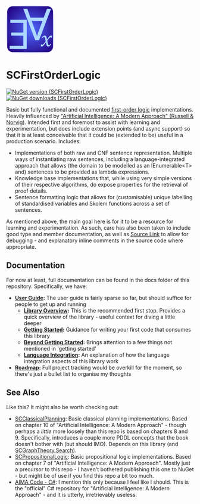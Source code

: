 ﻿![SCFirstOrderLogic Icon](src/SCFirstOrderLogic.png)

# SCFirstOrderLogic

[![NuGet version (SCFirstOrderLogic)](https://img.shields.io/nuget/v/SCFirstOrderLogic.svg?style=flat-square)](https://www.nuget.org/packages/SCFirstOrderLogic/) [![NuGet downloads (SCFirstOrderLogic)](https://img.shields.io/nuget/dt/SCFirstOrderLogic.svg?style=flat-square)](https://www.nuget.org/packages/SCFirstOrderLogic/)

Basic but fully functional and documented [first-order logic](https://en.wikipedia.org/wiki/First-order_logic) implementations.
Heavily influenced by ["Artificial Intelligence: A Modern Approach" (Russell & Norvig)](https://www.google.com/search?q=isbn+978-1292153964).
Intended first and foremost to assist with learning and experimentation, but does include extension points (and async support) so that it is at least conceivable that it could be (extended to be) useful in a production scenario.
Includes:

* Implementations of both raw and CNF sentence representation. Multiple ways of instantiating raw sentences, including a language-integrated approach that allows (the domain to be modelled as an IEnumerable&lt;T&gt; and) sentences to be provided as lambda expressions.
* Knowledge base implementations that, while using very simple versions of their respective algorithms, do expose properties for the retrieval of proof details.
* Sentence formatting logic that allows for (customisable) unique labelling of standardised variables and Skolem functions across a set of sentences.

As mentioned above, the main goal here is for it to be a resource for learning and experimentation.
As such, care has also been taken to include good type and member documentation, as well as [Source Link](https://learn.microsoft.com/en-us/dotnet/standard/library-guidance/sourcelink) to allow for debugging - and explanatory inline comments in the source code where appropriate.

## Documentation

For now at least, full documentation can be found in the docs folder of this repository. Specifically, we have:

* **[User Guide](https://github.com/sdcondon/SCFirstOrderLogic/blob/main/docs/user-guide/README.md):** The user guide is fairly sparse so far, but should suffice for people to get up and running
  * **[Library Overview](https://github.com/sdcondon/SCFirstOrderLogic/blob/main/docs/user-guide/library-overview.md):** This is the recommended first stop. Provides a quick overview of the library - useful context for diving a little deeper
  * **[Getting Started](https://github.com/sdcondon/SCFirstOrderLogic/blob/main/docs/user-guide/getting-started.md):** Guidance for writing your first code that consumes this library
  * **[Beyond Getting Started](https://github.com/sdcondon/SCFirstOrderLogic/blob/main/docs/user-guide/beyond-getting-started.md):** Brings attention to a few things not mentioned in 'getting started'
  * **[Language Integration](https://github.com/sdcondon/SCFirstOrderLogic/blob/main/docs/user-guide/language-integration.md):** An explanation of how the language integration aspects of this library work
* **[Roadmap](https://github.com/sdcondon/SCFirstOrderLogic/blob/main/docs/roadmap.md):** Full project tracking would be overkill for the moment, so there's just a bullet list to organise my thoughts

## See Also

Like this? It might also be worth checking out:

* [SCClassicalPlanning](https://github.com/sdcondon/SCClassicalPlanning): Basic classical planning implementations. Based on chapter 10 of "Artificial Intelligence: A Modern Approach" - though perhaps a _little_ more loosely than this repo is based on chapters 8 and 9. Specifically, introduces a couple more PDDL concepts that the book doesn't bother with (but should IMO). Depends on this library (and [SCGraphTheory.Search](https://github.com/sdcondon/SCGraphTheory.Search)).
* [SCPropositionalLogic](https://github.com/sdcondon/SCPropositionalLogic): Basic propositional logic implementations. Based on chapter 7 of "Artificial Intelligence: A Modern Approach". Mostly just a precursor to this repo - I haven't bothered publishing this one to NuGet - but might be of use if you find this repo a bit too much.
* [AIMA Code - C#](https://github.com/aimacode/aima-csharp): I mention this only because I feel like I should. This is the "official" C# repository for "Artificial Intelligence: A Modern Approach" - and it is utterly, irretrievably useless.